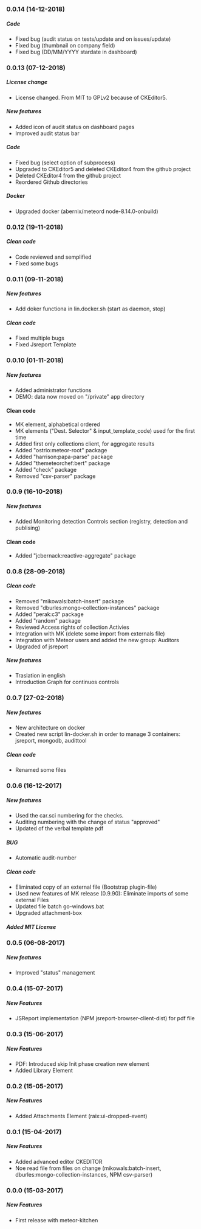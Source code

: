 ### 0.0.14 (14-12-2018)
##### Code
* Fixed bug (audit status on tests/update and on issues/update)
* Fixed bug (thumbnail on company field)
* Fixed bug (DD/MM/YYYY stardate in dashboard)


### 0.0.13 (07-12-2018)
##### License change
* License changed. From MIT to GPLv2 because of CKEditor5.
##### New features
* Added icon of audit status on dashboard pages
* Improved audit status bar
##### Code
* Fixed bug (select option of subprocess)
* Upgraded to CKEditor5 and deleted CKEditor4 from the github project
* Deleted CKEditor4 from the github project
* Reordered Github directories
##### Docker
* Upgraded docker (abernix/meteord node-8.14.0-onbuild) 


### 0.0.12 (19-11-2018)
##### Clean code
* Code reviewed and semplified
* Fixed some bugs


### 0.0.11 (09-11-2018)
##### New features
* Add doker functiona in lin.docker.sh (start as daemon, stop)
##### Clean code
* Fixed multiple bugs
* Fixed Jsreport Template


### 0.0.10 (01-11-2018)
##### New features
* Added administrator functions
* DEMO: data now moved on "/private" app directory
#### Clean code
* MK element, alphabetical ordered
* MK elements ("Dest. Selector" & input_template_code) used for the first time
* Added first only collections client, for aggregate results
* Added "ostrio:meteor-root" package
* Added "harrison:papa-parse" package
* Added "themeteorchef:bert" package
* Added "check" package
* Removed "csv-parser" package
 

### 0.0.9 (16-10-2018)
##### New features
* Added Monitoring detection Controls section (registry, detection and publising)
#### Clean code
* Added "jcbernack:reactive-aggregate" package


### 0.0.8 (28-09-2018)
##### Clean code
* Removed "mikowals:batch-insert" package
* Removed "dburles:mongo-collection-instances" package
* Added "perak:c3" package
* Added "random" package
* Reviewed Access rights of collection Activies 
* Integration with MK (delete some import from externals file)
* Integration with Meteor users and added the new group: Auditors
* Upgraded of jsreport
##### New features
* Traslation in english
* Introduction Graph for continuos controls


### 0.0.7 (27-02-2018)
##### New features
* New architecture on docker
* Created new script lin-docker.sh in order to manage 3 containers: jsreport, mongodb, audittool
##### Clean code
* Renamed some files


### 0.0.6 (16-12-2017)
##### New features
*	Used the car.sci numbering for the checks.
*	Auditing numbering with the change of status "approved"
* Updated of the verbal template pdf
##### BUG
*	Automatic audit-number
##### Clean code
* Eliminated copy of an external file (Bootstrap plugin-file)
* Used new features of MK release (0.9.90):	Eliminate imports of some external Files
* Updated file batch go-windows.bat
* Upgraded attachment-box
##### Added MIT License


### 0.0.5 (06-08-2017)
##### New features
* Improved "status" management


### 0.0.4 (15-07-2017)
##### New Features
* JSReport implementation (NPM jsreport-browser-client-dist) for pdf file


### 0.0.3 (15-06-2017)
##### New Features
* PDF: Introduced skip Init phase creation new element 
* Added Library Element


### 0.0.2 (15-05-2017)
##### New Features
* Added Attachments Element (raix:ui-dropped-event)


### 0.0.1 (15-04-2017)
##### New Features
* Added advanced editor CKEDITOR
* Noe read file from files on change (mikowals:batch-insert, dburles:mongo-collection-instances, NPM csv-parser)


### 0.0.0 (15-03-2017)
##### New Features
* First release with meteor-kitchen
